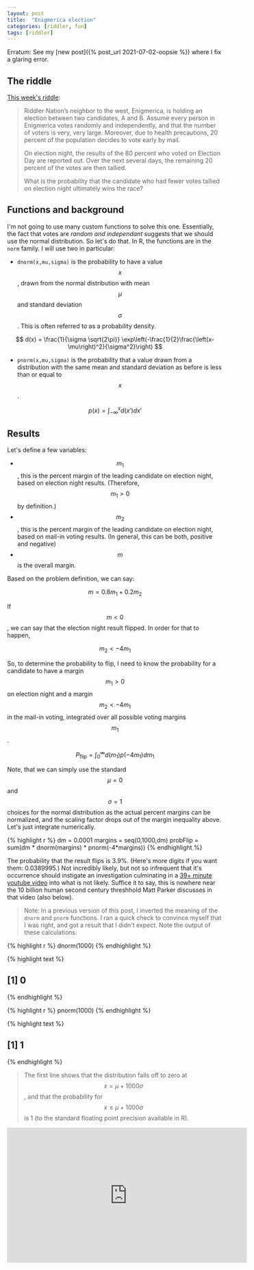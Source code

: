 ```yaml
---
layout: post
title:  "Enigmerica election"
categories: [riddler, fun]
tags: [riddler]
---
```



Erratum:  See my [new post]({% post_url 2021-07-02-oopsie %}) where I fix a glaring error.

## The riddle
[This week's riddle](https://fivethirtyeight.com/features/can-you-cut-the-perfect-pancake/):

> Riddler Nation’s neighbor to the west, Enigmerica, is holding an election between two candidates, A and B. Assume every person in Enigmerica votes randomly and independently, and that the number of voters is very, very large. Moreover, due to health precautions, 20 percent of the population decides to vote early by mail.
>
> On election night, the results of the 80 percent who voted on Election Day are reported out. Over the next several days, the remaining 20 percent of the votes are then tallied.
>
> What is the probability that the candidate who had fewer votes tallied on election night ultimately wins the race?



## Functions and background
I'm not going to use many custom functions to solve this one.  Essentially, the fact that votes are _random and independant_ suggests that we should use the normal distribution.  So let's do that.  In R, the functions are in the `norm` family.  I will use two in particular:

- `dnorm(x,mu,sigma)` is the probability to have a value $$x$$, drawn from the normal distribution with mean $$\mu$$ and standard deviation $$\sigma$$.  This is often referred to as a probability density.


$$
d(x) = \frac{1}{\sigma \sqrt{2\pi}} \exp\left(-\frac{1}{2}\frac{\left(x-\mu\right)^2}{\sigma^2}\right)
$$


- `pnorm(x,mu,sigma)` is the probability that a value drawn from a distribution with the same mean and standard deviation as before is less than or equal to $$x$$.

$$
p(x) = \int_{-\infty}^{x} d(x') dx'
$$

## Results
Let's define a few variables:

- $$m_1$$, this is the percent margin of the leading candidate on election night, based on election night results.  (Therefore, $$m_1>0$$ by definition.)
- $$m_2$$, this is the percent margin of the leading candidate on election night, based on mail-in voting results.  (In general, this can be both, positive and negative)
- $$m$$ is the overall margin.

Based on the problem definition, we can say:

$$
m = 0.8 m_1 + 0.2 m_2
$$

If $$m<0$$, we can say that the election night result flipped.  In order for that to happen, 

$$ 
m_2 < -4 m_1
$$

So, to determine the probability to flip, I need to know the probability for a candidate to have a margin $$m_1>0$$ on election night and a margin $$m_2 < -4m_1$$ in the mail-in voting, integrated over all possible voting margins $$m_1$$.

$$
P_{\text{flip}} = \int_0^\infty d(m_1) p(-4m_1) dm_1
$$

Note, that we can simply use the standard $$\mu = 0$$ and $$\sigma = 1$$ choices for the normal distribution as the actual percent margins can be normalized, and the scaling factor drops out of the margin inequality above.  Let's just integrate numerically.


{% highlight r %}
dm = 0.0001
margins = seq(0,1000,dm)
probFlip = sum(dm * dnorm(margins) * pnorm(-4*margins))
{% endhighlight %}

The probability that the result flips is 3.9%.  (Here's more digits if you want them:  0.0389995.) Not incredibly likely, but not so infrequent that it's occurrence should instigate an investigation culminating in a [39+ minute youtube video](https://www.youtube.com/watch?v=8Ko3TdPy0TU) into what is not likely.  Suffice it to say, this is nowhere near the 10 billion human second century threshhold Matt Parker discusses in that video (also below).

> Note:  In a previous version of this post, I inverted the meaning of the `dnorm` and `pnorm` functions.  I ran a quick check to convince myself that I was right, and got a result that I didn't expect.  Note the output of these calculations:


{% highlight r %}
dnorm(1000)
{% endhighlight %}



{% highlight text %}
## [1] 0
{% endhighlight %}



{% highlight r %}
pnorm(1000)
{% endhighlight %}



{% highlight text %}
## [1] 1
{% endhighlight %}

> The first line shows that the distribution falls off to zero at $$x=\mu + 1000 \sigma$$, and that the probability for $$x \leq \mu + 1000\sigma$$ is 1 (to the standard floating point precision available in R).

<iframe width="560" height="315" src="https://www.youtube.com/embed/8Ko3TdPy0TU" title="YouTube video player" frameborder="0" allow="accelerometer; autoplay; clipboard-write; encrypted-media; gyroscope; picture-in-picture" allowfullscreen></iframe>
